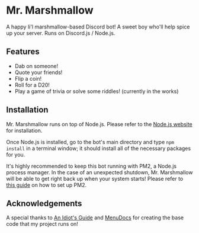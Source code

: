 # Mr. Marshmallow
A happy li'l marshmallow-based Discord bot! A sweet boy who'll help spice up your server. Runs on Discord.js / Node.js.

## Features
- Dab on someone!
- Quote your friends!
- Flip a coin!
- Roll for a D20!
- Play a game of trivia or solve some riddles! (currently in the works)

## Installation
Mr. Marshmallow runs on top of Node.js. Please refer to the [Node.js website](https://nodejs.org/en/) for installation.

Once Node.js is installed, go to the bot's main directory and type `npm install` in a terminal window; it should install all of the necessary packages for you.

It's highly recommended to keep this bot running with PM2, a Node.js process manager. In the case of an unexpected shutdown, Mr. Marshmallow will be able to get right back up when your system starts! Please refer to [this guide](https://discordjs.guide/improving-dev-environment/pm2.html#installation) on how to set up PM2.

## Acknowledgements
A special thanks to [An Idiot's Guide](https://github.com/AnIdiotsGuide/discordjs-bot-guide) and [MenuDocs](https://github.com/MenuDocs/Discord.JS-Tutorial) for creating the base code that my project runs on!
